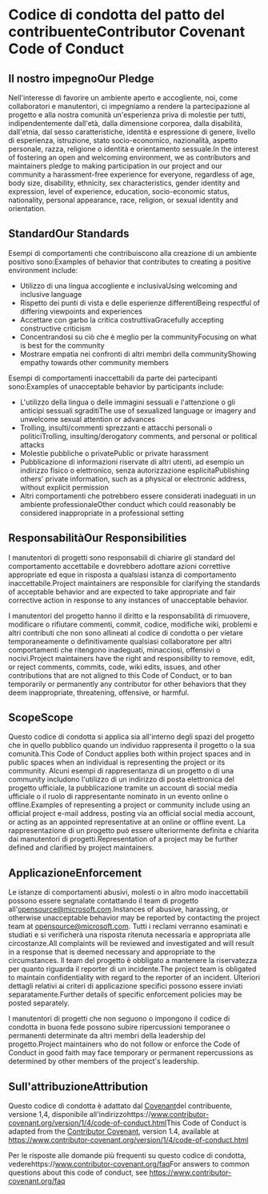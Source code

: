 # <a name="contributor-covenant-code-of-conduct"></a><span data-ttu-id="a5517-101">Codice di condotta del patto del contribuente</span><span class="sxs-lookup"><span data-stu-id="a5517-101">Contributor Covenant Code of Conduct</span></span>

## <a name="our-pledge"></a><span data-ttu-id="a5517-102">Il nostro impegno</span><span class="sxs-lookup"><span data-stu-id="a5517-102">Our Pledge</span></span>

<span data-ttu-id="a5517-103">Nell'interesse di favorire un ambiente aperto e accogliente, noi, come collaboratori e manutentori, ci impegniamo a rendere la partecipazione al progetto e alla nostra comunità un'esperienza priva di molestie per tutti, indipendentemente dall'età, dalla dimensione corporea, dalla disabilità, dall'etnia, dal sesso caratteristiche, identità e espressione di genere, livello di esperienza, istruzione, stato socio-economico, nazionalità, aspetto personale, razza, religione o identità e orientamento sessuale.</span><span class="sxs-lookup"><span data-stu-id="a5517-103">In the interest of fostering an open and welcoming environment, we as contributors and maintainers pledge to making participation in our project and our community a harassment-free experience for everyone, regardless of age, body size, disability, ethnicity, sex characteristics, gender identity and expression, level of experience, education, socio-economic status, nationality, personal appearance, race, religion, or sexual identity and orientation.</span></span>

## <a name="our-standards"></a><span data-ttu-id="a5517-104">Standard</span><span class="sxs-lookup"><span data-stu-id="a5517-104">Our Standards</span></span>

<span data-ttu-id="a5517-105">Esempi di comportamenti che contribuiscono alla creazione di un ambiente positivo sono:</span><span class="sxs-lookup"><span data-stu-id="a5517-105">Examples of behavior that contributes to creating a positive environment include:</span></span>

* <span data-ttu-id="a5517-106">Utilizzo di una lingua accogliente e inclusiva</span><span class="sxs-lookup"><span data-stu-id="a5517-106">Using welcoming and inclusive language</span></span>
* <span data-ttu-id="a5517-107">Rispetto dei punti di vista e delle esperienze differenti</span><span class="sxs-lookup"><span data-stu-id="a5517-107">Being respectful of differing viewpoints and experiences</span></span>
* <span data-ttu-id="a5517-108">Accettare con garbo la critica costruttiva</span><span class="sxs-lookup"><span data-stu-id="a5517-108">Gracefully accepting constructive criticism</span></span>
* <span data-ttu-id="a5517-109">Concentrandosi su ciò che è meglio per la community</span><span class="sxs-lookup"><span data-stu-id="a5517-109">Focusing on what is best for the community</span></span>
* <span data-ttu-id="a5517-110">Mostrare empatia nei confronti di altri membri della community</span><span class="sxs-lookup"><span data-stu-id="a5517-110">Showing empathy towards other community members</span></span>

<span data-ttu-id="a5517-111">Esempi di comportamenti inaccettabili da parte dei partecipanti sono:</span><span class="sxs-lookup"><span data-stu-id="a5517-111">Examples of unacceptable behavior by participants include:</span></span>

* <span data-ttu-id="a5517-112">L'utilizzo della lingua o delle immagini sessuali e l'attenzione o gli anticipi sessuali sgraditi</span><span class="sxs-lookup"><span data-stu-id="a5517-112">The use of sexualized language or imagery and unwelcome sexual attention or advances</span></span>
* <span data-ttu-id="a5517-113">Trolling, insulti/commenti sprezzanti e attacchi personali o politici</span><span class="sxs-lookup"><span data-stu-id="a5517-113">Trolling, insulting/derogatory comments, and personal or political attacks</span></span>
* <span data-ttu-id="a5517-114">Molestie pubbliche o private</span><span class="sxs-lookup"><span data-stu-id="a5517-114">Public or private harassment</span></span>
* <span data-ttu-id="a5517-115">Pubblicazione di informazioni riservate di altri utenti, ad esempio un indirizzo fisico o elettronico, senza autorizzazione esplicita</span><span class="sxs-lookup"><span data-stu-id="a5517-115">Publishing others' private information, such as a physical or electronic address, without explicit permission</span></span>
* <span data-ttu-id="a5517-116">Altri comportamenti che potrebbero essere considerati inadeguati in un ambiente professionale</span><span class="sxs-lookup"><span data-stu-id="a5517-116">Other conduct which could reasonably be considered inappropriate in a professional setting</span></span>

## <a name="our-responsibilities"></a><span data-ttu-id="a5517-117">Responsabilità</span><span class="sxs-lookup"><span data-stu-id="a5517-117">Our Responsibilities</span></span>

<span data-ttu-id="a5517-118">I manutentori di progetti sono responsabili di chiarire gli standard del comportamento accettabile e dovrebbero adottare azioni correttive appropriate ed eque in risposta a qualsiasi istanza di comportamento inaccettabile.</span><span class="sxs-lookup"><span data-stu-id="a5517-118">Project maintainers are responsible for clarifying the standards of acceptable behavior and are expected to take appropriate and fair corrective action in response to any instances of unacceptable behavior.</span></span>

<span data-ttu-id="a5517-119">I manutentori del progetto hanno il diritto e la responsabilità di rimuovere, modificare o rifiutare commenti, commit, codice, modifiche wiki, problemi e altri contributi che non sono allineati al codice di condotta o per vietare temporaneamente o definitivamente qualsiasi collaboratore per altri comportamenti che ritengono inadeguati, minacciosi, offensivi o nocivi.</span><span class="sxs-lookup"><span data-stu-id="a5517-119">Project maintainers have the right and responsibility to remove, edit, or reject comments, commits, code, wiki edits, issues, and other contributions that are not aligned to this Code of Conduct, or to ban temporarily or permanently any contributor for other behaviors that they deem inappropriate, threatening, offensive, or harmful.</span></span>

## <a name="scope"></a><span data-ttu-id="a5517-120">Scope</span><span class="sxs-lookup"><span data-stu-id="a5517-120">Scope</span></span>

<span data-ttu-id="a5517-121">Questo codice di condotta si applica sia all'interno degli spazi del progetto che in quello pubblico quando un individuo rappresenta il progetto o la sua comunità.</span><span class="sxs-lookup"><span data-stu-id="a5517-121">This Code of Conduct applies both within project spaces and in public spaces when an individual is representing the project or its community.</span></span> <span data-ttu-id="a5517-122">Alcuni esempi di rappresentanza di un progetto o di una community includono l'utilizzo di un indirizzo di posta elettronica del progetto ufficiale, la pubblicazione tramite un account di social media ufficiale o il ruolo di rappresentante nominato in un evento online o offline.</span><span class="sxs-lookup"><span data-stu-id="a5517-122">Examples of representing a project or community include using an official project e-mail address, posting via an official social media account, or acting as an appointed representative at an online or offline event.</span></span> <span data-ttu-id="a5517-123">La rappresentazione di un progetto può essere ulteriormente definita e chiarita dai manutentori di progetti.</span><span class="sxs-lookup"><span data-stu-id="a5517-123">Representation of a project may be further defined and clarified by project maintainers.</span></span>

## <a name="enforcement"></a><span data-ttu-id="a5517-124">Applicazione</span><span class="sxs-lookup"><span data-stu-id="a5517-124">Enforcement</span></span>

<span data-ttu-id="a5517-125">Le istanze di comportamenti abusivi, molesti o in altro modo inaccettabili possono essere segnalate contattando il team di progetto all'opensource@microsoft.com.</span><span class="sxs-lookup"><span data-stu-id="a5517-125">Instances of abusive, harassing, or otherwise unacceptable behavior may be reported by contacting the project team at opensource@microsoft.com.</span></span> <span data-ttu-id="a5517-126">Tutti i reclami verranno esaminati e studiati e si verificherà una risposta ritenuta necessaria e appropriata alle circostanze.</span><span class="sxs-lookup"><span data-stu-id="a5517-126">All complaints will be reviewed and investigated and will result in a response that is deemed necessary and appropriate to the circumstances.</span></span> <span data-ttu-id="a5517-127">Il team del progetto è obbligato a mantenere la riservatezza per quanto riguarda il reporter di un incidente.</span><span class="sxs-lookup"><span data-stu-id="a5517-127">The project team is obligated to maintain confidentiality with regard to the reporter of an incident.</span></span>
<span data-ttu-id="a5517-128">Ulteriori dettagli relativi ai criteri di applicazione specifici possono essere inviati separatamente.</span><span class="sxs-lookup"><span data-stu-id="a5517-128">Further details of specific enforcement policies may be posted separately.</span></span>

<span data-ttu-id="a5517-129">I manutentori di progetti che non seguono o impongono il codice di condotta in buona fede possono subire ripercussioni temporanee o permanenti determinate da altri membri della leadership del progetto.</span><span class="sxs-lookup"><span data-stu-id="a5517-129">Project maintainers who do not follow or enforce the Code of Conduct in good faith may face temporary or permanent repercussions as determined by other members of the project's leadership.</span></span>

## <a name="attribution"></a><span data-ttu-id="a5517-130">Sull'attribuzione</span><span class="sxs-lookup"><span data-stu-id="a5517-130">Attribution</span></span>

<span data-ttu-id="a5517-131">Questo codice di condotta è adattato dal [Covenant][homepage]del contribuente, versione 1,4, disponibile all'indirizzohttps://www.contributor-covenant.org/version/1/4/code-of-conduct.html</span><span class="sxs-lookup"><span data-stu-id="a5517-131">This Code of Conduct is adapted from the [Contributor Covenant][homepage], version 1.4, available at https://www.contributor-covenant.org/version/1/4/code-of-conduct.html</span></span>

[homepage]: https://www.contributor-covenant.org

<span data-ttu-id="a5517-132">Per le risposte alle domande più frequenti su questo codice di condotta, vederehttps://www.contributor-covenant.org/faq</span><span class="sxs-lookup"><span data-stu-id="a5517-132">For answers to common questions about this code of conduct, see https://www.contributor-covenant.org/faq</span></span>
